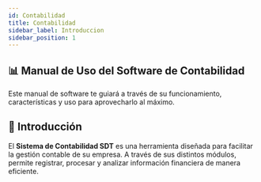 ```yaml
---
id: Contabilidad
title: Contabilidad
sidebar_label: Introduccion
sidebar_position: 1
---
```


## 📊 Manual de Uso del Software de Contabilidad

Este manual de software te guiará a través de su funcionamiento, características y uso para aprovecharlo al máximo.

## 🎯 Introducción

El **Sistema de Contabilidad SDT** es una herramienta diseñada para facilitar la gestión contable de su empresa. A través de sus distintos módulos, permite registrar, procesar y analizar información financiera de manera eficiente.